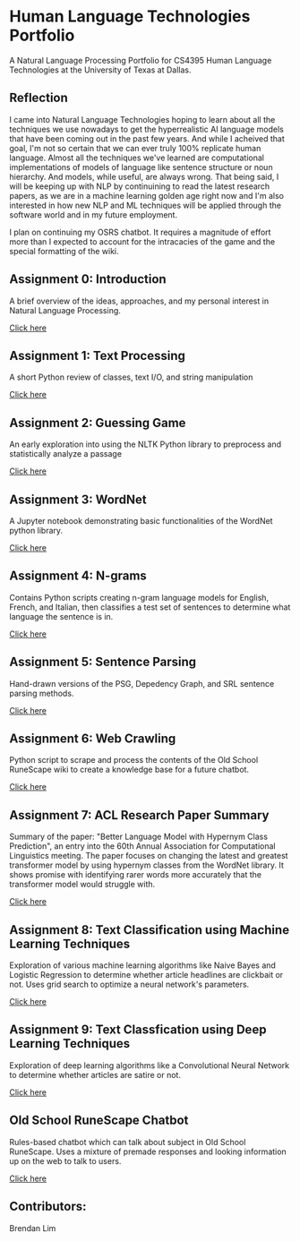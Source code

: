 # Human Language Technologies Portfolio
A Natural Language Processing Portfolio for CS4395 Human Language Technologies at the University of Texas at Dallas.

## Reflection
I came into Natural Language Technologies hoping to learn about all the techniques we use nowadays to get the hyperrealistic AI language models that have been coming out in the past few years. And while I acheived that goal, I'm not so certain that we can ever truly 100% replicate human language. Almost all the techniques we've learned are computational implementations of models of language like sentence structure or noun hierarchy. And models, while useful, are always wrong. That being said, I will be keeping up with NLP by continuining to read the latest research papers, as we are  in a machine learning golden age right now and I'm also interested in how new NLP and ML techniques will be applied through the software world and in my future employment.

I plan on continuing my OSRS chatbot. It requires a magnitude of effort more than I expected to account for the intracacies of the game and the special formatting of the wiki.

## Assignment 0: Introduction
A brief overview of the ideas, approaches, and my personal interest in Natural Language Processing.

[Click here](Assignment0/CS4395.001_A0_blim.pdf) 


## Assignment 1: Text Processing
A short Python review of classes, text I/O, and string manipulation

[Click here](https://github.com/BrendanL72/HLT_Portfolio/tree/main/Assignment1)

## Assignment 2: Guessing Game
An early exploration into using the NLTK Python library to preprocess and statistically analyze a passage

[Click here](https://github.com/BrendanL72/HLT_Portfolio/tree/main/Assignment2)

## Assignment 3: WordNet
A Jupyter notebook demonstrating basic functionalities of the WordNet python library.

[Click here](Assignment3/Homework3_bjl190000.pdf)

## Assignment 4: N-grams
Contains Python scripts creating n-gram language models for English, French, and Italian, then classifies a test set of sentences to determine what language the sentence is in.

[Click here](Assignment4)

## Assignment 5: Sentence Parsing
Hand-drawn versions of the PSG, Depedency Graph, and SRL sentence parsing methods.

[Click here](Assignment5/Homework5_bjl190000.pdf)

## Assignment 6: Web Crawling
Python script to scrape and process the contents of the Old School RuneScape wiki to create a knowledge base for a future chatbot.

[Click here](Assignment6)

## Assignment 7: ACL Research Paper Summary
Summary of the paper: "Better Language Model with Hypernym Class Prediction", an entry into the 60th Annual Association for Computational Linguistics meeting. The paper focuses on changing the latest and greatest transformer model by using hypernym classes from the WordNet library. It shows promise with identifying rarer words more accurately that the transformer model would struggle with.

[Click here](Assignment7/HW7_bjl190000.docx)

## Assignment 8: Text Classification using Machine Learning Techniques
Exploration of various machine learning algorithms like Naive Bayes and Logistic Regression to determine whether article headlines are clickbait or not. Uses grid search to optimize a neural network's parameters.

[Click here](Assignment8/HW8_bjl190000.pdf)

## Assignment 9: Text Classfication using Deep Learning Techniques
Exploration of deep learning algorithms like a Convolutional Neural Network to determine whether articles are satire or not.

[Click here](Assignment9/assignment9-bjl190000.pdf)

## Old School RuneScape Chatbot
Rules-based chatbot which can talk about subject in Old School RuneScape. Uses a mixture of premade responses and looking information up on the web to talk to users.

[Click here](Chatbot)

## Contributors:
Brendan Lim
